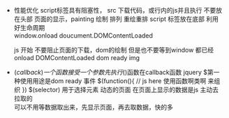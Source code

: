 - 性能优化
    script标签具有阻塞性， src 下载代码，或行内的js并且执行  不要放在头部
    页面的显示，painting 绘制 排列 重绘重排
    script 标签放在底部 
    利用好生命周期   
    window.onload doucument.DOMContentLoaded 

    js 开始 不要阻止页面的下载，dom的绘制 但是也不要等到window 都已经onload
    DOMContentLoaded dom ready img
- $(callback) 一个函数接受一个参数  
    先执行$()函数在callback函数
    jquery $第一种使用用途是dom ready 事件
    $(function(){
        // js here 使用函数啊类啊 来组织
    })
    $(selector) 用于选择元素
    动态的页面 在页面上显示的数据是js 主动去拉取的  
    可以不用等数据取出来，先显示页面，再去取数据，快的多

